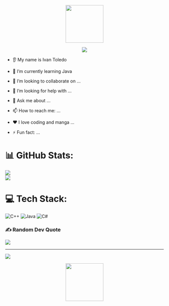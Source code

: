 
<p align="center">
  <img height="120" src="https://media.giphy.com/media/v1.Y2lkPTc5MGI3NjExNG94ZXRoMWtwcWNoMW54ZnV6OWhieGw5eDY5bGUxazc3eTg4emNqcCZlcD12MV9naWZzX3NlYXJjaCZjdD1n/IPWXYMP4t2ODvzwOYk/giphy.gif"/>

<p align="center">
  <img src="https://capsule-render.vercel.app/api?text=Hey Everyone!🕹️&animation=fadeIn&type=waving&color=gradient&height=100"/>

* 👂 My name is Ivan Toledo

* 🌱 I’m currently learning Java
* 🤝 I’m looking to collaborate on ...
* 🤔 I’m looking for help with ...
* 💬 Ask me about ...
* 📫 How to reach me: ...
* ❤️ I love coding and manga ...
* ⚡ Fun fact: ...


# 📊 GitHub Stats:
![](https://github-readme-stats.vercel.app/api?username=kirotaka&theme=dark&hide_border=false&include_all_commits=false&count_private=false)<br/>
![](https://nirzak-streak-stats.vercel.app/?user=kirotaka&theme=dark&hide_border=false)<br/>


# 💻 Tech Stack:
![C++](https://img.shields.io/badge/c++-%2300599C.svg?style=for-the-badge&logo=c%2B%2B&logoColor=white) ![Java](https://img.shields.io/badge/java-%23ED8B00.svg?style=for-the-badge&logo=openjdk&logoColor=white) ![C#](https://img.shields.io/badge/c%23-%23239120.svg?style=for-the-badge&logo=csharp&logoColor=white)

### ✍️ Random Dev Quote
![](https://quotes-github-readme.vercel.app/api?type=horizontal&theme=dark)

---
[![](https://visitcount.itsvg.in/api?id=kirotaka&icon=0&color=0)](https://visitcount.itsvg.in)

<div align="center">
  <img height="120" src="https://user-images.githubusercontent.com/74038190/212281763-e6ecd7ef-c4aa-45b6-a97c-f33f6bb592bd.gif"/>